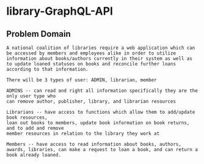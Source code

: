 # library-GraphQL-API

## Problem Domain

    A national coalition of libraries require a web application which can be accessed by members and employees alike in order to utilize information about books/authors currently in their system as well as to update loaned statuses on books and reconcile further loans according to that information.

    There will be 3 types of user: ADMIN, librarian, member

    ADMINS -- can read and right all information specifically they are the only user type who
    can remove author, publisher, library, and librarian resources

    Librarians -- have access to functions which allow them to add/update book resources,
    loan out books to members, update book information on book returns, and to add and remove
    member resources in relation to the library they work at

    Members -- have access to read information about books, authors, awards, libraries, can make a request to loan a book, and can return a book already loaned.
